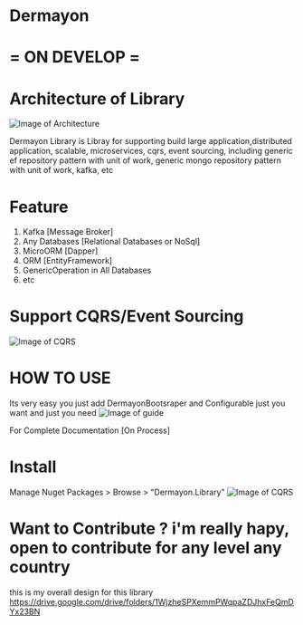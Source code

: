 # Dermayon 

# = ON DEVELOP =

# Architecture of Library
![Image of Architecture](https://github.com/NHadi/Dermayon/blob/master/sources/images/architecture.png)


Dermayon Library is Libray for supporting build large application,distributed application, scalable, microservices, cqrs, event sourcing, including generic ef repository pattern with unit of work, generic mongo repository pattern with unit of work, kafka, etc

# Feature
1. Kafka [Message Broker]
2. Any Databases [Relational Databases or NoSql]
3. MicroORM [Dapper]
4. ORM [EntityFramework]
5. GenericOperation in All Databases
6. etc

# Support CQRS/Event Sourcing
![Image of CQRS](https://github.com/NHadi/Dermayon/blob/master/sources/images/cqrs.png)


# HOW TO USE
Its very easy you just add DermayonBootsraper and Configurable just you want and just you need
![Image of guide](https://github.com/NHadi/Dermayon/blob/master/sources/images/guide.png)

For Complete Documentation [On Process]

# Install
Manage Nuget Packages > Browse > "Dermayon.Library"
![Image of CQRS](https://github.com/NHadi/Dermayon/blob/master/sources/images/nuget.png)

# Want to Contribute ? i'm really hapy, open to contribute for any level any country 

this is my overall design for this library
https://drive.google.com/drive/folders/1WjzheSPXemmPWqpaZDJhxFeQmDYx23BN
